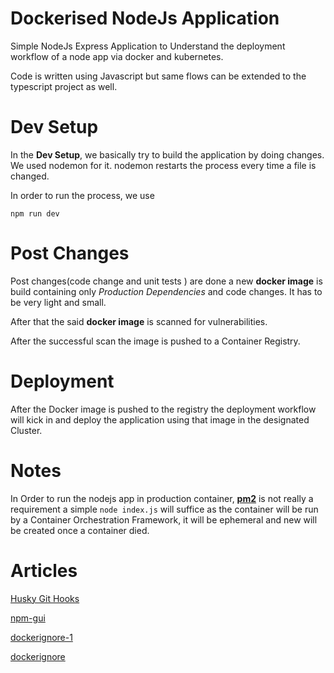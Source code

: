 #  Dockerised NodeJs Application

  

Simple NodeJs Express Application to Understand the deployment workflow of a node app via docker and kubernetes.

Code is written using Javascript but same flows can be extended to the typescript project as well.

  
  

#  Dev Setup

  

In the **Dev Setup**, we basically try to build the application by doing changes. We used nodemon for it. nodemon restarts the process every time a file is changed.

In order to run the process, we use

  

`npm run dev`

  

#  Post Changes

  

Post changes(code change and unit tests ) are done a new **docker image** is build containing only *Production Dependencies* and code changes. It has to be very light and small.

After that the said **docker image** is scanned for vulnerabilities.

After the successful scan the image is pushed to a Container Registry.

  

#  Deployment

  

After the Docker image is pushed to the registry the deployment workflow will kick in and deploy the application using that image in the designated Cluster.


#  Notes
In Order to run the nodejs app in production container, [**pm2**](https://pm2.keymetrics.io/docs/usage/docker-pm2-nodejs/) is not really a requirement a simple
`node index.js`  will suffice as the container will be run by a Container Orchestration Framework, it will be ephemeral and new will be created once a container died.

# Articles 

[Husky Git Hooks](https://github.com/typicode/husky)

[npm-gui](https://www.npmjs.com/package/npm-gui)

[dockerignore-1](https://medium.com/@LihauTan/took-me-hours-to-realise-why-docker-build-ignores-my-dockerignore-and-this-is-what-ive-learned-2f87c770ea9c)

[dockerignore](https://codefresh.io/docker-tutorial/not-ignore-dockerignore-2/)



